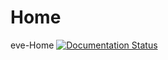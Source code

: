 # Home
eve-Home
[![Documentation Status](https://readthedocs.org/projects/home/badge/?version=latest)](http://home.readthedocs.io/en/latest/?badge=latest)
